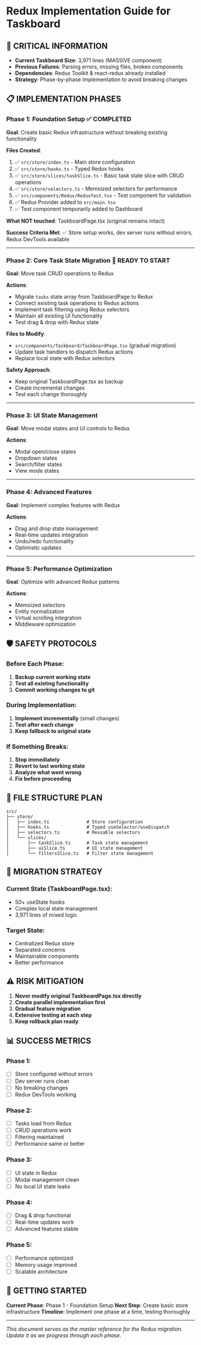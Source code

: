 # Redux Implementation Guide for Taskboard

## 🚨 CRITICAL INFORMATION
- **Current Taskboard Size**: 3,971 lines (MASSIVE component)
- **Previous Failures**: Parsing errors, missing files, broken components
- **Dependencies**: Redux Toolkit & react-redux already installed
- **Strategy**: Phase-by-phase implementation to avoid breaking changes

## 📋 IMPLEMENTATION PHASES

### **Phase 1: Foundation Setup** ✅ COMPLETED
**Goal**: Create basic Redux infrastructure without breaking existing functionality

**Files Created**:
1. ✅ `src/store/index.ts` - Main store configuration
2. ✅ `src/store/hooks.ts` - Typed Redux hooks
3. ✅ `src/store/slices/taskSlice.ts` - Basic task state slice with CRUD operations
4. ✅ `src/store/selectors.ts` - Memoized selectors for performance
5. ✅ `src/components/Redux/ReduxTest.tsx` - Test component for validation
6. ✅ Redux Provider added to `src/main.tsx`
7. ✅ Test component temporarily added to Dashboard

**What NOT touched**: TaskboardPage.tsx (original remains intact)

**Success Criteria Met**: ✅ Store setup works, dev server runs without errors, Redux DevTools available

---

### **Phase 2: Core Task State Migration** 🔄 READY TO START
**Goal**: Move task CRUD operations to Redux

**Actions**:
- Migrate `tasks` state array from TaskboardPage to Redux
- Connect existing task operations to Redux actions
- Implement task filtering using Redux selectors
- Maintain all existing UI functionality
- Test drag & drop with Redux state

**Files to Modify**:
- `src/components/Taskboard/TaskboardPage.tsx` (gradual migration)
- Update task handlers to dispatch Redux actions
- Replace local state with Redux selectors

**Safety Approach**:
- Keep original TaskboardPage.tsx as backup
- Create incremental changes
- Test each change thoroughly

---

### **Phase 3: UI State Management**
**Goal**: Move modal states and UI controls to Redux

**Actions**:
- Modal open/close states
- Dropdown states
- Search/filter states
- View mode states

---

### **Phase 4: Advanced Features**
**Goal**: Implement complex features with Redux

**Actions**:
- Drag and drop state management
- Real-time updates integration
- Undo/redo functionality
- Optimistic updates

---

### **Phase 5: Performance Optimization**
**Goal**: Optimize with advanced Redux patterns

**Actions**:
- Memoized selectors
- Entity normalization
- Virtual scrolling integration
- Middleware optimization

## 🛡️ SAFETY PROTOCOLS

### Before Each Phase:
1. **Backup current working state**
2. **Test all existing functionality**
3. **Commit working changes to git**

### During Implementation:
1. **Implement incrementally** (small changes)
2. **Test after each change**
3. **Keep fallback to original state**

### If Something Breaks:
1. **Stop immediately**
2. **Revert to last working state**
3. **Analyze what went wrong**
4. **Fix before proceeding**

## 📁 FILE STRUCTURE PLAN

```
src/
├── store/
│   ├── index.ts              # Store configuration
│   ├── hooks.ts              # Typed useSelector/useDispatch
│   ├── selectors.ts          # Reusable selectors
│   └── slices/
│       ├── taskSlice.ts      # Task state management
│       ├── uiSlice.ts        # UI state management
│       └── filtersSlice.ts   # Filter state management
```

## 🔄 MIGRATION STRATEGY

### Current State (TaskboardPage.tsx):
- 50+ useState hooks
- Complex local state management
- 3,971 lines of mixed logic

### Target State:
- Centralized Redux store
- Separated concerns
- Maintainable components
- Better performance

## ⚠️ RISK MITIGATION

1. **Never modify original TaskboardPage.tsx directly**
2. **Create parallel implementation first**
3. **Gradual feature migration**
4. **Extensive testing at each step**
5. **Keep rollback plan ready**

## 📊 SUCCESS METRICS

### Phase 1:
- [ ] Store configured without errors
- [ ] Dev server runs clean
- [ ] No breaking changes
- [ ] Redux DevTools working

### Phase 2:
- [ ] Tasks load from Redux
- [ ] CRUD operations work
- [ ] Filtering maintained
- [ ] Performance same or better

### Phase 3:
- [ ] UI state in Redux
- [ ] Modal management clean
- [ ] No local UI state leaks

### Phase 4:
- [ ] Drag & drop functional
- [ ] Real-time updates work
- [ ] Advanced features stable

### Phase 5:
- [ ] Performance optimized
- [ ] Memory usage improved
- [ ] Scalable architecture

## 🚀 GETTING STARTED

**Current Phase**: Phase 1 - Foundation Setup
**Next Step**: Create basic store infrastructure
**Timeline**: Implement one phase at a time, testing thoroughly

---

*This document serves as the master reference for the Redux migration. Update it as we progress through each phase.* 